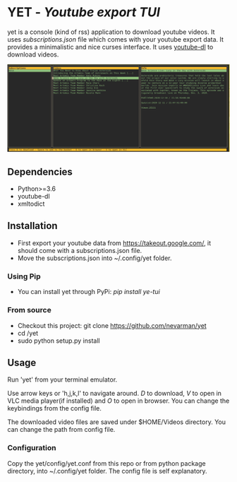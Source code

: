 # YET - _Youtube export TUI_

yet is a console (kind of rss) application to download youtube videos. It uses _subscriptions.json_ file which comes with your youtube export data. It provides a minimalistic and nice curses interface. It uses [youtube-dl](https://github.com/ytdl-org/youtube-dl#output-template) to download videos.

![](./docs/preview.jpg)

## Dependencies

- Python>=3.6
- youtube-dl
- xmltodict

## Installation

- First export your youtube data from https://takeout.google.com/, it should come with a subscriptions.json file.
- Move the subscriptions.json into ~/.config/yet folder.

### Using Pip

- You can install yet through PyPi: _pip install ye-tui_

### From source

- Checkout this project: git clone https://github.com/nevarman/yet
- cd /yet
- sudo python setup.py install

## Usage

Run 'yet' from your terminal emulator.

Use arrow keys or 'h,j,k,l' to navigate around.
_D_ to download, _V_ to open in VLC media player(if installed) and _O_ to open in browser. You can change the keybindings from the config file.

The downloaded video files are saved under $HOME/Videos directory. You can change the path from config file.

### Configuration

Copy the yet/config/yet.conf from this repo or from python package directory, into ~/.config/yet folder. The config file is self explanatory.
